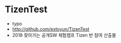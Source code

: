 # TizenTest
  - typo
  - http://github.com/estoyun/TizenTest
  - 2018 찾아가는 공개SW 체험캠프 Tizen 반 참여 산출물
